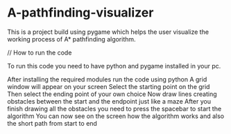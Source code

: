 # A-pathfinding-visualizer
This is a project build using pygame which helps the user visualize the working process of A* pathfinding algorithm.


// How to run the code 

To run this code you need to have python and pygame installed in your pc.

After installing the required modules run the code using python 
A grid window will appear on your screen 
Select the starting point on the grid 
Then select the ending point of your own choice 
Now draw lines creating obstacles between the start and the endpoint just like a maze
After you finish drawing all the obstacles you need to press the spacebar to start the algorithm
You can now see on the screen how the algorithm works and also the short path from start to end 
